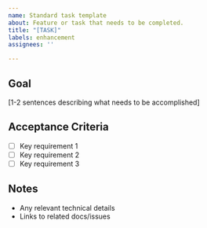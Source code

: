 ```yaml
---
name: Standard task template
about: Feature or task that needs to be completed.
title: "[TASK]"
labels: enhancement
assignees: ''

---
```


## Goal
[1-2 sentences describing what needs to be accomplished]

## Acceptance Criteria
- [ ] Key requirement 1
- [ ] Key requirement 2
- [ ] Key requirement 3

## Notes
- Any relevant technical details
- Links to related docs/issues
